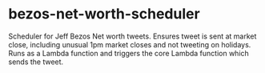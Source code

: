 # bezos-net-worth-scheduler
Scheduler for Jeff Bezos Net worth tweets. Ensures tweet is sent at market close, including unusual 1pm market closes and not tweeting on holidays. Runs as a Lambda function and triggers the core Lambda function which sends the tweet.
